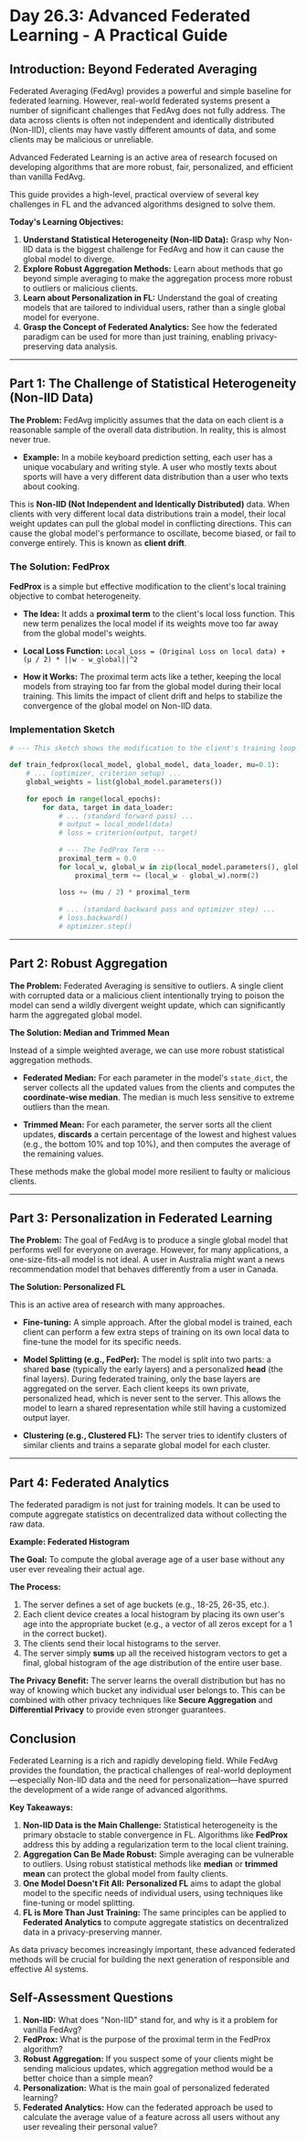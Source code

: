 # Day 26.3: Advanced Federated Learning - A Practical Guide

## Introduction: Beyond Federated Averaging

Federated Averaging (FedAvg) provides a powerful and simple baseline for federated learning. However, real-world federated systems present a number of significant challenges that FedAvg does not fully address. The data across clients is often not independent and identically distributed (Non-IID), clients may have vastly different amounts of data, and some clients may be malicious or unreliable.

Advanced Federated Learning is an active area of research focused on developing algorithms that are more robust, fair, personalized, and efficient than vanilla FedAvg.

This guide provides a high-level, practical overview of several key challenges in FL and the advanced algorithms designed to solve them.

**Today's Learning Objectives:**

1.  **Understand Statistical Heterogeneity (Non-IID Data):** Grasp why Non-IID data is the biggest challenge for FedAvg and how it can cause the global model to diverge.
2.  **Explore Robust Aggregation Methods:** Learn about methods that go beyond simple averaging to make the aggregation process more robust to outliers or malicious clients.
3.  **Learn about Personalization in FL:** Understand the goal of creating models that are tailored to individual users, rather than a single global model for everyone.
4.  **Grasp the Concept of Federated Analytics:** See how the federated paradigm can be used for more than just training, enabling privacy-preserving data analysis.

---

## Part 1: The Challenge of Statistical Heterogeneity (Non-IID Data)

**The Problem:** FedAvg implicitly assumes that the data on each client is a reasonable sample of the overall data distribution. In reality, this is almost never true.
*   **Example:** In a mobile keyboard prediction setting, each user has a unique vocabulary and writing style. A user who mostly texts about sports will have a very different data distribution than a user who texts about cooking.

This is **Non-IID (Not Independent and Identically Distributed)** data. When clients with very different local data distributions train a model, their local weight updates can pull the global model in conflicting directions. This can cause the global model's performance to oscillate, become biased, or fail to converge entirely. This is known as **client drift**.

### The Solution: FedProx

**FedProx** is a simple but effective modification to the client's local training objective to combat heterogeneity.

*   **The Idea:** It adds a **proximal term** to the client's local loss function. This new term penalizes the local model if its weights move too far away from the global model's weights.

*   **Local Loss Function:**
    `Local_Loss = (Original Loss on local data) + (μ / 2) * ||w - w_global||^2`

*   **How it Works:** The proximal term acts like a tether, keeping the local models from straying too far from the global model during their local training. This limits the impact of client drift and helps to stabilize the convergence of the global model on Non-IID data.

### Implementation Sketch

```python
# --- This sketch shows the modification to the client's training loop ---

def train_fedprox(local_model, global_model, data_loader, mu=0.1):
    # ... (optimizer, criterion setup) ...
    global_weights = list(global_model.parameters())
    
    for epoch in range(local_epochs):
        for data, target in data_loader:
            # ... (standard forward pass) ...
            # output = local_model(data)
            # loss = criterion(output, target)
            
            # --- The FedProx Term ---
            proximal_term = 0.0
            for local_w, global_w in zip(local_model.parameters(), global_weights):
                proximal_term += (local_w - global_w).norm(2)
            
            loss += (mu / 2) * proximal_term
            
            # ... (standard backward pass and optimizer step) ...
            # loss.backward()
            # optimizer.step()
```

---

## Part 2: Robust Aggregation

**The Problem:** Federated Averaging is sensitive to outliers. A single client with corrupted data or a malicious client intentionally trying to poison the model can send a wildly divergent weight update, which can significantly harm the aggregated global model.

**The Solution: Median and Trimmed Mean**

Instead of a simple weighted average, we can use more robust statistical aggregation methods.

*   **Federated Median:** For each parameter in the model's `state_dict`, the server collects all the updated values from the clients and computes the **coordinate-wise median**. The median is much less sensitive to extreme outliers than the mean.

*   **Trimmed Mean:** For each parameter, the server sorts all the client updates, **discards** a certain percentage of the lowest and highest values (e.g., the bottom 10% and top 10%), and then computes the average of the remaining values.

These methods make the global model more resilient to faulty or malicious clients.

---

## Part 3: Personalization in Federated Learning

**The Problem:** The goal of FedAvg is to produce a single global model that performs well for everyone on average. However, for many applications, a one-size-fits-all model is not ideal. A user in Australia might want a news recommendation model that behaves differently from a user in Canada.

**The Solution: Personalized FL**

This is an active area of research with many approaches.

*   **Fine-tuning:** A simple approach. After the global model is trained, each client can perform a few extra steps of training on its own local data to fine-tune the model for its specific needs.

*   **Model Splitting (e.g., FedPer):** The model is split into two parts: a shared **base** (typically the early layers) and a personalized **head** (the final layers). During federated training, only the base layers are aggregated on the server. Each client keeps its own private, personalized head, which is never sent to the server. This allows the model to learn a shared representation while still having a customized output layer.

*   **Clustering (e.g., Clustered FL):** The server tries to identify clusters of similar clients and trains a separate global model for each cluster.

---

## Part 4: Federated Analytics

The federated paradigm is not just for training models. It can be used to compute aggregate statistics on decentralized data without collecting the raw data.

**Example: Federated Histogram**

**The Goal:** To compute the global average age of a user base without any user ever revealing their actual age.

**The Process:**
1.  The server defines a set of age buckets (e.g., 18-25, 26-35, etc.).
2.  Each client device creates a local histogram by placing its own user's age into the appropriate bucket (e.g., a vector of all zeros except for a 1 in the correct bucket).
3.  The clients send their local histograms to the server.
4.  The server simply **sums** up all the received histogram vectors to get a final, global histogram of the age distribution of the entire user base.

**The Privacy Benefit:** The server learns the overall distribution but has no way of knowing which bucket any individual user belongs to. This can be combined with other privacy techniques like **Secure Aggregation** and **Differential Privacy** to provide even stronger guarantees.

## Conclusion

Federated Learning is a rich and rapidly developing field. While FedAvg provides the foundation, the practical challenges of real-world deployment—especially Non-IID data and the need for personalization—have spurred the development of a wide range of advanced algorithms.

**Key Takeaways:**

1.  **Non-IID Data is the Main Challenge:** Statistical heterogeneity is the primary obstacle to stable convergence in FL. Algorithms like **FedProx** address this by adding a regularization term to the local client training.
2.  **Aggregation Can Be Made Robust:** Simple averaging can be vulnerable to outliers. Using robust statistical methods like **median** or **trimmed mean** can protect the global model from faulty clients.
3.  **One Model Doesn't Fit All:** **Personalized FL** aims to adapt the global model to the specific needs of individual users, using techniques like fine-tuning or model splitting.
4.  **FL is More Than Just Training:** The same principles can be applied to **Federated Analytics** to compute aggregate statistics on decentralized data in a privacy-preserving manner.

As data privacy becomes increasingly important, these advanced federated methods will be crucial for building the next generation of responsible and effective AI systems.

## Self-Assessment Questions

1.  **Non-IID:** What does "Non-IID" stand for, and why is it a problem for vanilla FedAvg?
2.  **FedProx:** What is the purpose of the proximal term in the FedProx algorithm?
3.  **Robust Aggregation:** If you suspect some of your clients might be sending malicious updates, which aggregation method would be a better choice than a simple mean?
4.  **Personalization:** What is the main goal of personalized federated learning?
5.  **Federated Analytics:** How can the federated approach be used to calculate the average value of a feature across all users without any user revealing their personal value?

